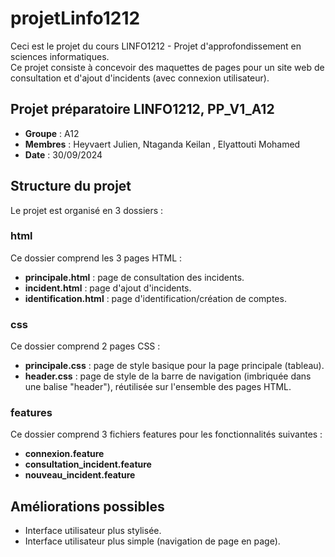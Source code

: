 # projetLinfo1212

Ceci est le projet du cours LINFO1212 - Projet d'approfondissement en sciences informatiques.  
Ce projet consiste à concevoir des maquettes de pages pour un site web de consultation et d'ajout d'incidents (avec connexion utilisateur).

## Projet préparatoire LINFO1212, PP_V1_A12

- **Groupe** : A12  
- **Membres** : Heyvaert Julien, Ntaganda Keilan , Elyattouti Mohamed 
- **Date** : 30/09/2024  

## Structure du projet

Le projet est organisé en 3 dossiers :

### html

Ce dossier comprend les 3 pages HTML :
- **principale.html** : page de consultation des incidents.
- **incident.html** : page d'ajout d'incidents.
- **identification.html** : page d'identification/création de comptes.

### css

Ce dossier comprend 2 pages CSS :
- **principale.css** : page de style basique pour la page principale (tableau).
- **header.css** : page de style de la barre de navigation (imbriquée dans une balise "header"), réutilisée sur l'ensemble des pages HTML.  

### features

Ce dossier comprend 3 fichiers features pour les fonctionnalités suivantes :
- **connexion.feature**  
- **consultation_incident.feature**  
- **nouveau_incident.feature**  

## Améliorations possibles

- Interface utilisateur plus stylisée.  
- Interface utilisateur plus simple (navigation de page en page).
